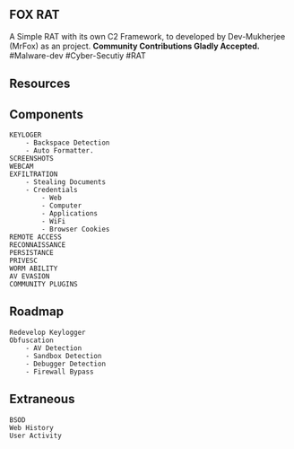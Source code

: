 ## FOX RAT
A Simple RAT with its own C2 Framework, to developed by Dev-Mukherjee (MrFox) as an project.
**Community Contributions Gladly Accepted.**<br/>
#Malware-dev #Cyber-Secutiy #RAT

## Resources

## Components
	KEYLOGER 
		- Backspace Detection
		- Auto Formatter.
	SCREENSHOTS
	WEBCAM
	EXFILTRATION
		- Stealing Documents
		- Credentials
			- Web
			- Computer
			- Applications
			- WiFi
			- Browser Cookies
	REMOTE ACCESS
	RECONNAISSANCE
	PERSISTANCE
	PRIVESC
	WORM ABILITY
	AV EVASION
	COMMUNITY PLUGINS
## Roadmap
	Redevelop Keylogger
	Obfuscation
		- AV Detection
		- Sandbox Detection
		- Debugger Detection
		- Firewall Bypass
	
## Extraneous
	BSOD
	Web History
	User Activity
